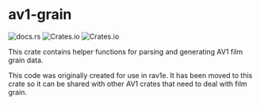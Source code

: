 # av1-grain

![docs.rs](https://img.shields.io/docsrs/av1-grain?style=for-the-badge)
![Crates.io](https://img.shields.io/crates/v/av1-grain?style=for-the-badge)
![Crates.io](https://img.shields.io/crates/l/av1-grain?style=for-the-badge)

This crate contains helper functions for parsing and generating AV1 film grain data.

This code was originally created for use in rav1e.
It has been moved to this crate so it can be shared with other
AV1 crates that need to deal with film grain.
